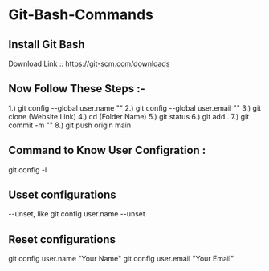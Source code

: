 # Git-Bash-Commands

## Install Git Bash 
Download Link :: https://git-scm.com/downloads


## Now Follow These Steps :-
1.) git config --global user.name ""
2.) git config --global user.email "" 
3.) git clone (Website Link)
4.) cd (Folder Name)
5.) git status
6.) git add .
7.) git commit -m ""
8.) git push origin main


## Command to Know User Configration :
git config -l


## Usset configurations 
--unset, like git config user.name --unset

## Reset configurations 
git config user.name "Your Name"
git config user.email "Your Email"
